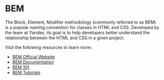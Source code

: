 # BEM

The Block, Element, Modifier methodology (commonly referred to as BEM) is a popular naming convention for classes in HTML and CSS. Developed by the team at Yandex, its goal is to help developers better understand the relationship between the HTML and CSS in a given project.

Visit the following resources to learn more:

- [BEM Official Website](https://en.bem.info)
- [BEM Documentation](https://en.bem.info/methodology/quick-start)
- [BEM 101](https://css-tricks.com/bem-101)
- [BEM Tutorials](https://en.bem.info/tutorials/)
